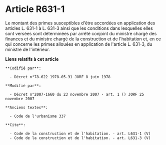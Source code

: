 # Article R631-1

Le montant des primes susceptibles d'être accordées en application des articles L. 631-1 à L. 631-3 ainsi que les conditions
dans lesquelles elles sont versées sont déterminées par arrêté conjoint du ministre chargé des finances et du ministre chargé
de la construction et de l'habitation et, en ce qui concerne les primes allouées en application de l'article L. 631-3, du
ministre de l'intérieur.

**Liens relatifs à cet article**

	**Codifié par**:

	  - Décret n°78-622 1978-05-31 JORF 8 juin 1978

	**Modifié par**:

	  - Décret n°2007-1660 du 23 novembre 2007 - art. 1 () JORF 25 novembre 2007

	**Anciens textes**:

	  - Code de l'urbanisme 337

	**Cite**:

	  - Code de la construction et de l'habitation. - art. L631-1 (V)
	  - Code de la construction et de l'habitation. - art. L631-3 (V)
